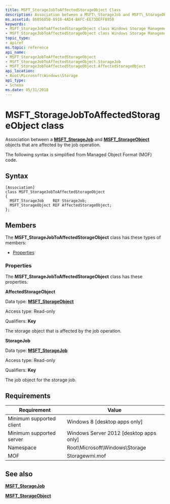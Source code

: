```yaml
---
title: MSFT_StorageJobToAffectedStorageObject Class
description: Association between a MSFT\_StorageJob and MSFT\_StorageObject objects that are affected by the job operation.
ms.assetid: 86056850-8918-4AD4-BAFC-EE73DEFF8958
keywords:
- MSFT_StorageJobToAffectedStorageObject class Windows Storage Management API
- MSFT_StorageJobToAffectedStorageObject class Windows Storage Management API , described
topic_type:
- apiref
ms.topic: reference
api_name:
- MSFT_StorageJobToAffectedStorageObject
- MSFT_StorageJobToAffectedStorageObject.StorageJob
- MSFT_StorageJobToAffectedStorageObject.AffectedStorageObject
api_location:
- Root\Microsoft\Windows\Storage
api_type:
- Schema
ms.date: 05/31/2018
---
```


# MSFT\_StorageJobToAffectedStorageObject class

Association between a [**MSFT\_StorageJob**](msft-storagejob.md) and [**MSFT\_StorageObject**](msft-storageobject.md) objects that are affected by the job operation.

The following syntax is simplified from Managed Object Format (MOF) code.

## Syntax

``` syntax
[Association]
class MSFT_StorageJobToAffectedStorageObject
{
  MSFT_StorageJob    REF StorageJob;
  MSFT_StorageObject REF AffectedStorageObject;
};
```

## Members

The **MSFT\_StorageJobToAffectedStorageObject** class has these types of members:

-   [Properties](#properties)

### Properties

The **MSFT\_StorageJobToAffectedStorageObject** class has these properties.

 

**AffectedStorageObject**
   

Data type: **[**MSFT\_StorageObject**](msft-storageobject.md)**
 

Access type: Read-only
 

Qualifiers: **Key**
 

The storage object that is affected by the job operation.

 

**StorageJob**
   

Data type: **[**MSFT\_StorageJob**](msft-storagejob.md)**
 

Access type: Read-only
 

Qualifiers: **Key**
 

The job object for the storage job.

 

## Requirements



| Requirement | Value |
|-------------------------------------|-------------------------------------------------------------------------------------------|
| Minimum supported client | Windows 8 \[desktop apps only\]                                                |
| Minimum supported server | Windows Server 2012 \[desktop apps only\]                                      |
| Namespace                | Root\\Microsoft\\Windows\\Storage                                              |
| MOF                      |  Storagewmi.mof  |



## See also

 

[**MSFT\_StorageJob**](msft-storagejob.md)
 

[**MSFT\_StorageObject**](msft-storageobject.md)
 

 

 





